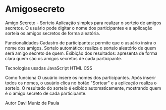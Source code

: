 # Amigosecreto
Amigo Secreto - Sorteio
Aplicação simples para realizar o sorteio de amigos secretos. O usuário pode digitar o nome dos participantes e a aplicação sorteia os amigos secretos de forma aleatória.

Funcionalidades
Cadastro de participantes: permite que o usuário insira o nome dos amigos.
Sorteio automático: realiza o sorteio aleatório de quem será amigo secreto de quem.
Exibição dos resultados: apresenta de forma clara quem são os amigos secretos de cada participante.

Tecnologias usadas
JavaScript
HTML
CSS 

Como funciona
O usuário insere os nomes dos participantes.
Após inserir todos os nomes, o usuário clica no botão "Sortear" e a aplicação realiza o sorteio.
O resultado do sorteio é exibido automaticamente, mostrando quem é o amigo secreto de cada participante.

Autor
Davi Muniz de Paula
